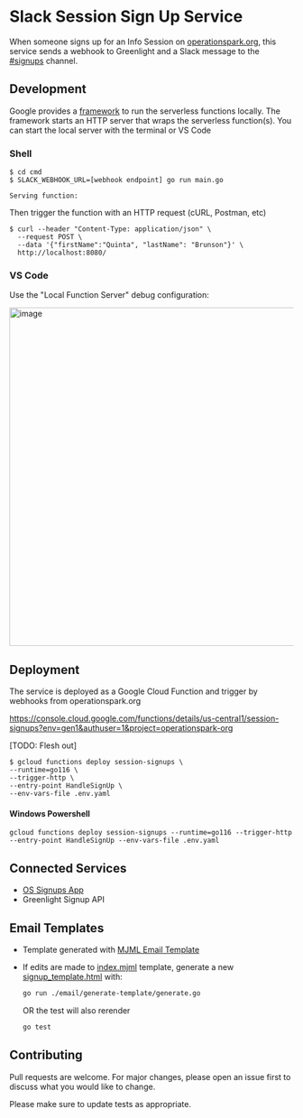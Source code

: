 # Slack Session Sign Up Service

When someone signs up for an Info Session on [operationspark.org](https://operationspark.org),
this service sends a webhook to Greenlight and a Slack message to the [#signups](https://operationspark.slack.com/archives/G3F2KFGJH) channel.

## Development

Google provides a [framework](https://cloud.google.com/functions/docs/functions-framework) to run the serverless functions locally. The framework starts an HTTP server that wraps the serverless function(s). You can start the local server with the terminal or VS Code

### Shell

```shell
$ cd cmd
$ SLACK_WEBHOOK_URL=[webhook endpoint] go run main.go

Serving function:
```

Then trigger the function with an HTTP request (cURL, Postman, etc)

```shell
$ curl --header "Content-Type: application/json" \
  --request POST \
  --data '{"firstName":"Quinta", "lastName": "Brunson"}' \
  http://localhost:8080/
```

### VS Code

Use the "Local Function Server" debug configuration:

<img width="600" alt="image" src="https://user-images.githubusercontent.com/9354822/155805725-4de75940-d788-4265-a6cd-a42145e197bb.png">


## Deployment

The service is deployed as a Google Cloud Function and trigger by webhooks from operationspark.org

https://console.cloud.google.com/functions/details/us-central1/session-signups?env=gen1&authuser=1&project=operationspark-org

[TODO: Flesh out]

```shell
$ gcloud functions deploy session-signups \
--runtime=go116 \
--trigger-http \
--entry-point HandleSignUp \
--env-vars-file .env.yaml
```

#### Windows Powershell
```pwsh
gcloud functions deploy session-signups --runtime=go116 --trigger-http --entry-point HandleSignUp --env-vars-file .env.yaml
```
## Connected Services
- [OS Signups App](https://operationspark.slack.com/apps/A0338E8UFFV-os-signups?tab=settings&next_id=0)
- Greenlight Signup API

## Email Templates

- Template generated with [MJML Email Template](https://mjml.io/)
- If edits are made to [index.mjml](email/generate-template/index.mjml) template, generate a new [signup_template.html](email/templates/signup_template.html) with:
  ```sh
  go run ./email/generate-template/generate.go
  ```
  OR the test will also rerender

  ```sh
  go test
  ```

## Contributing

Pull requests are welcome. For major changes, please open an issue first to discuss what you would like to change.

Please make sure to update tests as appropriate.
